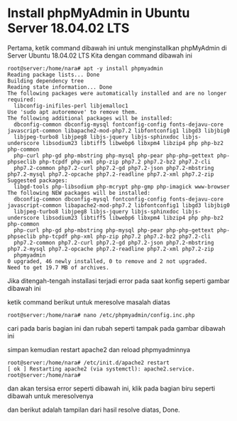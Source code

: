 # Install phpMyAdmin in Ubuntu Server 18.04.02 LTS
Pertama, ketik command dibawah ini untuk menginstallkan phpMyAdmin di Server Ubuntu 18.04.02 LTS Kita
dengan command dibawah ini

```
root@server:/home/nara# apt -y install phpmyadmin
Reading package lists... Done
Building dependency tree       
Reading state information... Done
The following packages were automatically installed and are no longer required:
  libconfig-inifiles-perl libjemalloc1
Use 'sudo apt autoremove' to remove them.
The following additional packages will be installed:
  dbconfig-common dbconfig-mysql fontconfig-config fonts-dejavu-core javascript-common libapache2-mod-php7.2 libfontconfig1 libgd3 libjbig0
  libjpeg-turbo8 libjpeg8 libjs-jquery libjs-sphinxdoc libjs-underscore libsodium23 libtiff5 libwebp6 libxpm4 libzip4 php php-bz2 php-common
  php-curl php-gd php-mbstring php-mysql php-pear php-php-gettext php-phpseclib php-tcpdf php-xml php-zip php7.2 php7.2-bz2 php7.2-cli
  php7.2-common php7.2-curl php7.2-gd php7.2-json php7.2-mbstring php7.2-mysql php7.2-opcache php7.2-readline php7.2-xml php7.2-zip
Suggested packages:
  libgd-tools php-libsodium php-mcrypt php-gmp php-imagick www-browser
The following NEW packages will be installed:
  dbconfig-common dbconfig-mysql fontconfig-config fonts-dejavu-core javascript-common libapache2-mod-php7.2 libfontconfig1 libgd3 libjbig0
  libjpeg-turbo8 libjpeg8 libjs-jquery libjs-sphinxdoc libjs-underscore libsodium23 libtiff5 libwebp6 libxpm4 libzip4 php php-bz2 php-common
  php-curl php-gd php-mbstring php-mysql php-pear php-php-gettext php-phpseclib php-tcpdf php-xml php-zip php7.2 php7.2-bz2 php7.2-cli
  php7.2-common php7.2-curl php7.2-gd php7.2-json php7.2-mbstring php7.2-mysql php7.2-opcache php7.2-readline php7.2-xml php7.2-zip
  phpmyadmin
0 upgraded, 46 newly installed, 0 to remove and 2 not upgraded.
Need to get 19.7 MB of archives.
```

Jika ditengah-tengah installasi terjadi error pada saat konfig seperti gambar dibawah ini


ketik command berikut untuk meresolve masalah diatas

```
root@server:/home/nara# nano /etc/phpmyadmin/config.inc.php
```

cari pada baris bagian ini dan rubah seperti tampak pada gambar dibawah ini


simpan kemudian restart apache2 dan reload phpmyadminnya

```
root@server:/home/nara# /etc/init.d/apache2 restart
[ ok ] Restarting apache2 (via systemctl): apache2.service.
root@server:/home/nara# 
```

dan akan tersisa error seperti dibawah ini, klik pada bagian biru seperti dibawah untuk meresolvenya

dan berikut adalah tampilan dari hasil resolve diatas, Done.
